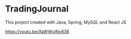 # TradingJournal
This project created with Java, Spring, MySQL and React JS

https://youtu.be/XaWWvINx838
